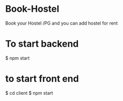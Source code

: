 # Book-Hostel
Book your Hostel /PG and you can add hostel for rent
# To start  backend
$ npm start 
# to start front end 
$ cd client 
$ npm start
